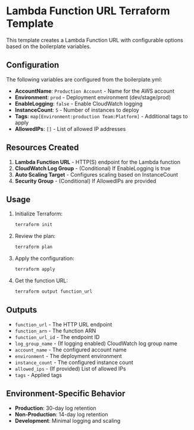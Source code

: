 # Lambda Function URL Terraform Template

This template creates a Lambda Function URL with configurable options based on the boilerplate variables.

## Configuration

The following variables are configured from the boilerplate.yml:

- **AccountName**: `Production Account` - Name for the AWS account
- **Environment**: `prod` - Deployment environment (dev/stage/prod)
- **EnableLogging**: `false` - Enable CloudWatch logging
- **InstanceCount**: `5` - Number of instances to deploy
- **Tags**: `map[Environment:production Team:Platform]` - Additional tags to apply
- **AllowedIPs**: `[]` - List of allowed IP addresses

## Resources Created

1. **Lambda Function URL** - HTTP(S) endpoint for the Lambda function
2. **CloudWatch Log Group** - (Conditional) If EnableLogging is true
3. **Auto Scaling Target** - Configures scaling based on InstanceCount
4. **Security Group** - (Conditional) If AllowedIPs are provided

## Usage

1. Initialize Terraform:
   ```bash
   terraform init
   ```

2. Review the plan:
   ```bash
   terraform plan
   ```

3. Apply the configuration:
   ```bash
   terraform apply
   ```

4. Get the function URL:
   ```bash
   terraform output function_url
   ```

## Outputs

- `function_url` - The HTTP URL endpoint
- `function_arn` - The function ARN
- `function_url_id` - The endpoint ID
- `log_group_name` - (If logging enabled) CloudWatch log group name
- `account_name` - The configured account name
- `environment` - The deployment environment
- `instance_count` - The configured instance count
- `allowed_ips` - (If provided) List of allowed IPs
- `tags` - Applied tags

## Environment-Specific Behavior

- **Production**: 30-day log retention
- **Non-Production**: 14-day log retention
- **Development**: Minimal logging and scaling
